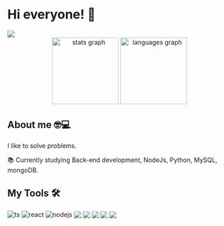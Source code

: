 <h1> Hi everyone! 🖖</h1>

<img src="https://user-images.githubusercontent.com/60073911/187442073-2ee06cc9-c73e-45c8-b4e0-dffc07c5d6a7.png" />

<div align="center">
  <img src="https://github-readme-stats.vercel.app/api?hide_title=false&hide_rank=false&show_icons=true&include_all_commits=true&count_private=true&hide=issues&disable_animations=false&theme=dracula&locale=en&hide_border=false&username=FernandoMos92" height="150" alt="stats graph"  />
  <img src="https://github-readme-stats.vercel.app/api/top-langs?locale=en&hide_title=false&layout=compact&card_width=320&langs_count=5&theme=dracula&hide_border=false&username=FernandoMos92" height="150" alt="languages graph"  />
</div>

<h2>About me 🤓💻</h2>
I like to solve problems.

📚 Currently studying Back-end development, NodeJs, Python, MySQL, mongoDB.

<h2>My Tools 🛠️</h2>
<div style="display: inline_block">
  <img align="center" alt="ts" src="https://img.shields.io/badge/TypeScript-007ACC?style=for-the-badge&logo=typescript&logoColor=white" />
  <img align="center" alt="react" src="https://img.shields.io/badge/React-20232A?style=for-the-badge&logo=react&logoColor=61DAFB" />
  <img align="center" alt="nodejs" src="https://img.shields.io/badge/Node.js-43853D?style=for-the-badge&logo=node.js&logoColor=white" />
  <img align="center" src="https://img.shields.io/badge/Python-FFFFFF?style=for-the-badge&logo=python&logoColor=yellow" />
  <img align="center" src="https://img.shields.io/badge/MongoDB-1572B6?style=for-the-badge&logo=mongodb&logoColor=white" />
  <img align="center" src="https://img.shields.io/badge/MySQL-1572B6?style=for-the-badge&logo=mysql&logoColor=white" />
  <img align="center" src="https://img.shields.io/badge/Jest-red?style=for-the-badge&logo=jest&logoColor=white" />
  <img align="center" src="https://img.shields.io/badge/Git-black?style=for-the-badge&logo=git&logoColor=white" />
</div><br/>
